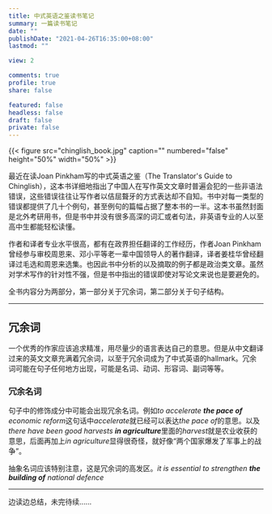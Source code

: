 ```yaml
---
title: 中式英语之鉴读书笔记
summary: 一篇读书笔记
date: ""
publishDate: "2021-04-26T16:35:00+08:00"
lastmod: ""

view: 2

comments: true
profile: true
share: false

featured: false
headless: false
draft: false
private: false
---
```


{{< figure src="chinglish_book.jpg" caption="" numbered="false" height="50%" width="50%" >}}

最近在读Joan Pinkham写的中式英语之鉴（The Translator's Guide to Chinglish），这本书详细地指出了中国人在写作英文文章时普遍会犯的一些非语法错误，这些错误往往让写作者以佶屈聱牙的方式表达却不自知。书中对每一类型的错误都提供了几十个例句，甚至例句的篇幅占据了整本书的一半。这本书虽然封面是北外考研用书，但是书中并没有很多高深的词汇或者句法，非英语专业的人以至高中生都能轻松读懂。

作者和译者专业水平很高，都有在政界担任翻译的工作经历，作者Joan Pinkham曾经参与审校周恩来、邓小平等老一辈中国领导人的著作翻译，译者姜桂华曾经翻译过毛选和周恩来选集。也因此书中分析的以及摘取的例子都是政治类文章。虽然对学术写作的针对性不强，但是书中指出的错误即使对写论文来说也是要避免的。

全书内容分为两部分，第一部分关于冗余词，第二部分关于句子结构。

---

## **冗余词**

一个优秀的作家应该追求精准，用尽量少的语言表达自己的意思。但是从中文翻译过来的英文文章充满着冗余词，以至于冗余词成为了中式英语的hallmark。冗余词可能在句子任何地方出现，可能是名词、动词、形容词、副词等等。

### **冗余名词**

句子中的修饰成分中可能会出现冗余名词。例如*to accelerate **the pace of** economic reform*这句话中*accelerate*就已经可以表达*the pace of*的意思。以及*there have been good harvests **in agriculture***里面的*harvest*就是农业收获的意思，后面再加上*in agriculture*显得很奇怪，就好像“两个国家爆发了军事上的战争”。

抽象名词应该特别注意，这是冗余词的高发区。*it is essential to strengthen **the building of** national defence*

---

边读边总结，未完待续……